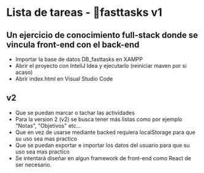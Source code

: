 # Lista de tareas - 📝fasttasks v1
## Un ejercicio de conocimiento full-stack donde se vincula front-end con el back-end

* Importar la base de datos DB_fasttasks en XAMPP
* Abrir el proyecto con InteliJ Idea y ejecutarlo (reiniciar maven por si acaso)
* Abrir index.html en Visual Studio Code

## v2

* Que se puedan marcar o tachar las actividades
* Para la version 2 (v2) se busca tener más listas como por ejemplo "Notas", "Objetivos" etc...
* Que en vez de usarse mediante backed requiera localStorage para que su uso sea mas practico
* Que se puedan exportar e importar los datos del usuario para que su uso sea mas practico
* Se intentará diseñar en algun framework de front-end como React de ser necesario.

<br>
